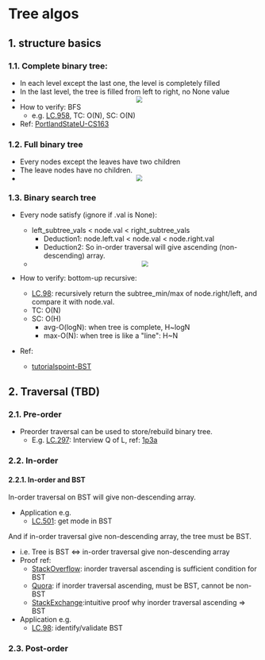 # Tree algos

## 1. structure basics

### 1.1. Complete binary tree:

  - In each level except the last one, the level is completely filled
  - In the last level, the tree is filled from left to right, no None value
  - <div  align="center"><img src=https://web.cecs.pdx.edu/~sheard/course/Cs163/Graphics/CompleteBinary.jpg style = "zoom:80%"></div>
- How to verify: BFS 
  - e.g. [LC.958](https://leetcode.com/problems/check-completeness-of-a-binary-tree/), TC: O(N), SC: O(N)
- Ref: [PortlandStateU-CS163](https://web.cecs.pdx.edu/~sheard/course/Cs163/Doc/FullvsComplete.html)


### 1.2. Full binary tree

- Every nodes except the leaves have two children
- The leave nodes have no children.
- <div  align="center"><img src=https://web.cecs.pdx.edu/~sheard/course/Cs163/Graphics/FullBinary.jpg style = "zoom:80%"></div>



### 1.3. Binary search tree

- Every node satisfy (ignore if .val is None):
  - left_subtree_vals < node.val < right_subtree_vals
    - Deduction1: node.left.val < node.val < node.right.val
    - Deduction2: So in-order traversal will give ascending (non-descending) array.
  - <div  align="center"><img src=https://www.tutorialspoint.com/data_structures_algorithms/images/binary_search_tree.jpg style = "zoom:80%"></div>
- How to verify: bottom-up recursive:
  - [LC.98](https://leetcode.com/problems/validate-binary-search-tree/): recursively return the subtree_min/max of node.right/left, and compare it with node.val.
  - TC: O(N)
  - SC: O(H)
    - avg-O(logN): when tree is complete, H~logN
    - max-O(N): when tree is like a "line": H~N

- Ref: 
  - [tutorialspoint-BST](https://www.tutorialspoint.com/data_structures_algorithms/binary_search_tree.htm)

## 2. Traversal (TBD)

### 2.1. Pre-order

- Preorder traversal can be used to store/rebuild binary tree.
  - E.g. [LC.297](https://leetcode.com/problems/serialize-and-deserialize-binary-tree/): Interview Q of L, ref: [1p3a](https://www.1point3acres.com/bbs/thread-711352-1-1.html)

### 2.2. In-order

#### 2.2.1. In-order and BST

In-order traversal on BST will give non-descending array.

- Application e.g.
  - [LC.501](https://leetcode.com/problems/find-mode-in-binary-search-tree/): get mode in BST

And if in-order traversal give non-descending array, the tree must be BST.

- i.e. Tree is BST $\Leftrightarrow$ in-order traversal give non-descending array
- Proof ref:
  - [StackOverflow](https://stackoverflow.com/questions/10170941/how-to-verify-if-a-given-tree-is-a-binary-search-tree-or-not): inorder traversal ascending is sufficient condition for BST
  - [Quora](https://www.quora.com/Can-a-binary-tree-have-a-sorted-inorder-traversal-sequence-without-being-a-BST): if inorder traversal ascending, must be BST, cannot be non-BST
  - [StackExchange](https://cs.stackexchange.com/questions/95329/if-inorder-traversal-of-a-tree-is-in-ascending-order-will-the-tree-definitely-be):intuitive proof why inorder traversal ascending => BST
- Application e.g.
  - [LC.98](https://leetcode.com/problems/validate-binary-search-tree/): identify/validate BST


### 2.3. Post-order

